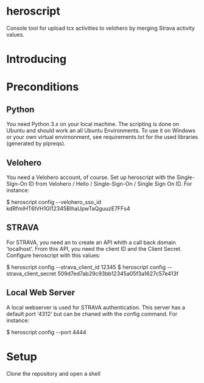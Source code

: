 # heroscript
Console tool for upload tcx activities to velohero by merging Strava activity values.

# Introducing


# Preconditions

## Python
You need Python 3.x on your local machine. The scripting is done on Ubuntu and should work an all Ubuntu Environments. To use it on Windows or your own virtual envirnonment, see requirements.txt for the used libraries (generated by pipreqs).

## Velohero
You need a Velohero account, of course. Set up heroscript with the Single-Sign-On ID from Velohero / Hello / Single-Sign-On / Single Sign On ID. For instance: 

$ heroscript config --velohero_sso_id kdRfmIHT6IVH1GI12345BIhaUpwTaQguuzE7FFs4

## STRAVA
For STRAVA, you need an to create an API whith a call back domain 'localhost'. From this API, you need the client ID and the Client Secret. Configure heroscript with this values:

$ heroscript config --strava_client_id 12345
$ heroscript config --strava_client_secret 509d7ed7ab29c93bb12345a05f3a1627c57e413f

## Local Web Server
A local webserver is used for STRAVA authentication. This server has a default port '4312' but can be chaned with the config command. For instance:

$ heroscript config --port 4444

# Setup
Clone the repository and open a shell

